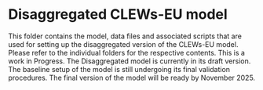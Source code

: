 # Disaggregated CLEWs-EU model
This folder contains the model, data files and associated scripts that are used for setting up the disaggregated version of the CLEWs-EU model. Please refer to the individual folders for the respective contents. 
This is a work in Progress. The Disaggregated model is currently in its draft version. The baseline setup of the model is still undergoing its final validation procedures. The final version of the model will be ready by November 2025.
